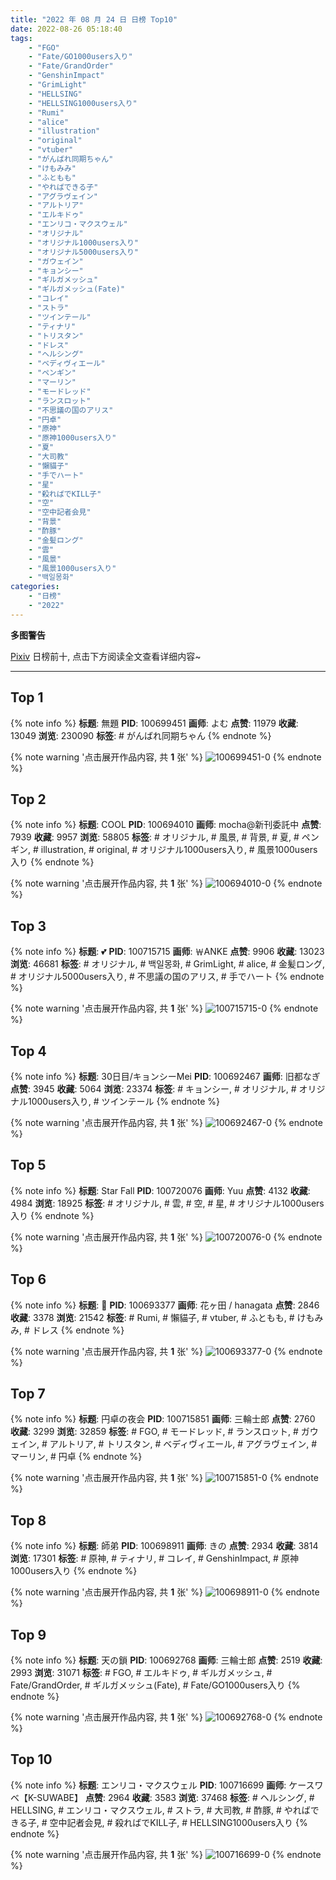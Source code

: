 ```yaml
---
title: "2022 年 08 月 24 日 日榜 Top10"
date: 2022-08-26 05:18:40
tags:
    - "FGO"
    - "Fate/GO1000users入り"
    - "Fate/GrandOrder"
    - "GenshinImpact"
    - "GrimLight"
    - "HELLSING"
    - "HELLSING1000users入り"
    - "Rumi"
    - "alice"
    - "illustration"
    - "original"
    - "vtuber"
    - "がんばれ同期ちゃん"
    - "けもみみ"
    - "ふともも"
    - "やればできる子"
    - "アグラヴェイン"
    - "アルトリア"
    - "エルキドゥ"
    - "エンリコ・マクスウェル"
    - "オリジナル"
    - "オリジナル1000users入り"
    - "オリジナル5000users入り"
    - "ガウェイン"
    - "キョンシー"
    - "ギルガメッシュ"
    - "ギルガメッシュ(Fate)"
    - "コレイ"
    - "ストラ"
    - "ツインテール"
    - "ティナリ"
    - "トリスタン"
    - "ドレス"
    - "ヘルシング"
    - "ベディヴィエール"
    - "ペンギン"
    - "マーリン"
    - "モードレッド"
    - "ランスロット"
    - "不思議の国のアリス"
    - "円卓"
    - "原神"
    - "原神1000users入り"
    - "夏"
    - "大司教"
    - "懶貓子"
    - "手でハート"
    - "星"
    - "殺ればでKILL子"
    - "空"
    - "空中記者会見"
    - "背景"
    - "酢豚"
    - "金髪ロング"
    - "雲"
    - "風景"
    - "風景1000users入り"
    - "백일몽화"
categories:
    - "日榜"
    - "2022"
---
```


<i class="fa fa-triangle-exclamation"></i>**多图警告**<i class="fa fa-triangle-exclamation"></i>

[Pixiv](https://www.pixiv.net/) 日榜前十, 点击下方阅读全文查看详细内容~

<!-- more -->

---

## Top 1

{% note info %}
**标题**: 無題
**PID**: 100699451 **画师**: よむ
**点赞**: 11979 **收藏**: 13049 **浏览**: 230090
**标签**: # がんばれ同期ちゃん
{% endnote %}

{% note warning '点击展开作品内容, 共 **1** 张' %}
![100699451-0](https://i.pixiv.re/img-original/img/2022/08/23/08/48/49/100699451_p0.png)
{% endnote %}

## Top 2

{% note info %}
**标题**: COOL
**PID**: 100694010 **画师**: mocha@新刊委託中
**点赞**: 7939 **收藏**: 9957 **浏览**: 58805
**标签**: # オリジナル, # 風景, # 背景, # 夏, # ペンギン, # illustration, # original, # オリジナル1000users入り, # 風景1000users入り
{% endnote %}

{% note warning '点击展开作品内容, 共 **1** 张' %}
![100694010-0](https://i.pixiv.re/img-original/img/2022/08/23/00/48/32/100694010_p0.png)
{% endnote %}

## Top 3

{% note info %}
**标题**: 💕
**PID**: 100715715 **画师**: ￦ANKE
**点赞**: 9906 **收藏**: 13023 **浏览**: 46681
**标签**: # オリジナル, # 백일몽화, # GrimLight, # alice, # 金髪ロング, # オリジナル5000users入り, # 不思議の国のアリス, # 手でハート
{% endnote %}

{% note warning '点击展开作品内容, 共 **1** 张' %}
![100715715-0](https://i.pixiv.re/img-original/img/2022/08/24/00/00/05/100715715_p0.jpg)
{% endnote %}

## Top 4

{% note info %}
**标题**: 30日目/キョンシーMei
**PID**: 100692467 **画师**: 旧都なぎ
**点赞**: 3945 **收藏**: 5064 **浏览**: 23374
**标签**: # キョンシー, # オリジナル, # オリジナル1000users入り, # ツインテール
{% endnote %}

{% note warning '点击展开作品内容, 共 **1** 张' %}
![100692467-0](https://i.pixiv.re/img-original/img/2022/08/23/00/06/15/100692467_p0.jpg)
{% endnote %}

## Top 5

{% note info %}
**标题**: Star Fall
**PID**: 100720076 **画师**: Yuu
**点赞**: 4132 **收藏**: 4984 **浏览**: 18925
**标签**: # オリジナル, # 雲, # 空, # 星, # オリジナル1000users入り
{% endnote %}

{% note warning '点击展开作品内容, 共 **1** 张' %}
![100720076-0](https://i.pixiv.re/img-original/img/2022/08/24/04/05/25/100720076_p0.jpg)
{% endnote %}

## Top 6

{% note info %}
**标题**: 🍰
**PID**: 100693377 **画师**: 花ヶ田 / hanagata
**点赞**: 2846 **收藏**: 3378 **浏览**: 21542
**标签**: # Rumi, # 懶貓子, # vtuber, # ふともも, # けもみみ, # ドレス
{% endnote %}

{% note warning '点击展开作品内容, 共 **1** 张' %}
![100693377-0](https://i.pixiv.re/img-original/img/2022/08/23/00/25/59/100693377_p0.png)
{% endnote %}

## Top 7

{% note info %}
**标题**: 円卓の夜会
**PID**: 100715851 **画师**: 三輪士郎
**点赞**: 2760 **收藏**: 3299 **浏览**: 32859
**标签**: # FGO, # モードレッド, # ランスロット, # ガウェイン, # アルトリア, # トリスタン, # ベディヴィエール, # アグラヴェイン, # マーリン, # 円卓
{% endnote %}

{% note warning '点击展开作品内容, 共 **1** 张' %}
![100715851-0](https://i.pixiv.re/img-original/img/2022/08/24/00/00/30/100715851_p0.jpg)
{% endnote %}

## Top 8

{% note info %}
**标题**: 師弟
**PID**: 100698911 **画师**: きの
**点赞**: 2934 **收藏**: 3814 **浏览**: 17301
**标签**: # 原神, # ティナリ, # コレイ, # GenshinImpact, # 原神1000users入り
{% endnote %}

{% note warning '点击展开作品内容, 共 **1** 张' %}
![100698911-0](https://i.pixiv.re/img-original/img/2022/08/23/07/49/37/100698911_p0.jpg)
{% endnote %}

## Top 9

{% note info %}
**标题**: 天の鎖
**PID**: 100692768 **画师**: 三輪士郎
**点赞**: 2519 **收藏**: 2993 **浏览**: 31071
**标签**: # FGO, # エルキドゥ, # ギルガメッシュ, # Fate/GrandOrder, # ギルガメッシュ(Fate), # Fate/GO1000users入り
{% endnote %}

{% note warning '点击展开作品内容, 共 **1** 张' %}
![100692768-0](https://i.pixiv.re/img-original/img/2022/08/23/00/05/08/100692768_p0.jpg)
{% endnote %}

## Top 10

{% note info %}
**标题**: エンリコ・マクスウェル
**PID**: 100716699 **画师**: ケースワベ【K-SUWABE】
**点赞**: 2964 **收藏**: 3583 **浏览**: 37468
**标签**: # ヘルシング, # HELLSING, # エンリコ・マクスウェル, # ストラ, # 大司教, # 酢豚, # やればできる子, # 空中記者会見, # 殺ればでKILL子, # HELLSING1000users入り
{% endnote %}

{% note warning '点击展开作品内容, 共 **1** 张' %}
![100716699-0](https://i.pixiv.re/img-original/img/2022/08/24/00/27/12/100716699_p0.jpg)
{% endnote %}
